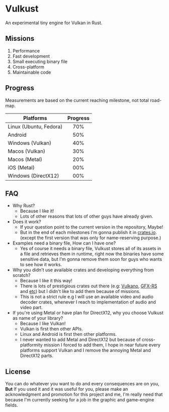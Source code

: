 # Vulkust
An experimental tiny engine for Vulkan in Rust.

## Missions
 1. Performance
 2. Fast development
 3. Small executing binary file
 4. Cross-platform
 5. Maintainable code

## Progress
Measurements are based on the current reaching milestone, not total road-map.

| Platforms             | Progress |
| --------------------- |:--------:|
| Linux (Ubuntu, Fedora)| 70%      |
| Android               | 50%      |
| Windows (Vulkan)      | 40%      |
| Macos (Vulkan)        | 30%      |
| Macos (Metal)         | 20%      |
| iOS (Metal)           | 00%      |
| Windows (DirectX12)   | 00%      |

## FAQ
- Why Rust?
  - Because I like it!
  - Lots of other reasons that lots of other guys have already given.
- Does it work?
  - If your question point to the current version in the repository, Maybe!
  - But in the end of each milestones I'm gonna publish it in [crates.io](https://crates.io). (except the first version that was only for name-reserving purpose.)
- Examples need a binary file, How can I have one?
  - Yes of course it needs a binary file, Vulkust stores all of its assets in a file and retrieves them in runtime, right now the binaries have some sensitive data, but I'm gonna remove them soon for guys who wants to see how it works.
- Why you didn't use available crates and developing everything from scratch?
  - Because I like it this way!
  - There is lots of prestigious crates out there (e.g: [Vulkano](https://github.com/vulkano-rs/vulkano), [GFX-RS](https://github.com/gfx-rs/gfx) and [etc](https://github.com/rust-unofficial/awesome-rust#graphics)) but I didn't like to add them because of missions.
  - This is not a strict rule e.g I will use an available video and audio decoder crates, whenever I reach to implementation of audio and video part.
- If you're using Metal or have plan for DirectX12, why you choose Vulkust as name of your library?
  - Because I like Vulkan!
  - Vulkan is first then other APIs.
  - Linux and Android is first then other platforms.
  - I never wanted to add Metal and DirectX12 but because of cross-platformity mission I forced to add them, I hope in near future every platforms support Vulkan and I remove the annoying Metal and DirectX12 parts.

## License
You can do whatever you want to do and every consequences are on you, **But** If you used it and it was useful for you, please make an acknowledgment and promotion for this project and me, I'm really need that because I'm currently seeking for a job in the graphic and game-engine fields.

